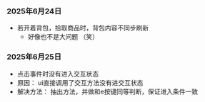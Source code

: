 ### 2025年6月24日

- 若开着背包，拾取商品时，背包内容不同步刷新
    - 好像也不是大问题 （笑）
  

### 2025年6月25日
-  点击事件时没有进入交互状态
-  原因： ui直接调用了交互方法没有进交互状态
-  解决方法： 抽出方法，并做和e按键同等判断，保证进入条件一致

